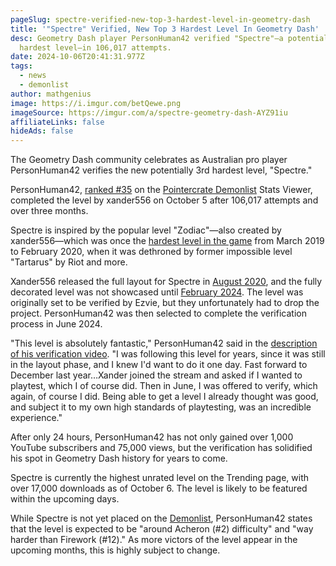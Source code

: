 ```yaml
---
pageSlug: spectre-verified-new-top-3-hardest-level-in-geometry-dash
title: '"Spectre" Verified, New Top 3 Hardest Level In Geometry Dash'
desc: Geometry Dash player PersonHuman42 verified "Spectre"—a potentially top 3
  hardest level—in 106,017 attempts.
date: 2024-10-06T20:41:31.977Z
tags:
  - news
  - demonlist
author: mathgenius
image: https://i.imgur.com/betQewe.png
imageSource: https://imgur.com/a/spectre-geometry-dash-AYZ91iu
affiliateLinks: false
hideAds: false
---
```

The Geometry Dash community celebrates as Australian pro player PersonHuman42 verifies the new potentially 3rd hardest level, "Spectre."




PersonHuman42, [ranked #35](https://pointercrate.com) on the [Pointercrate Demonlist](/posts/geometry-dash-demon-list-where-to-find-the-hardest-demons/) Stats Viewer, completed the level by xander556 on October 5 after 106,017 attempts and over three months.




Spectre is inspired by the popular level "Zodiac"—also created by xander556—which was once the [hardest level in the game](/posts/the-hardest-impossible-level-in-geometry-dash-where-to-find-the-hardest-levels/) from March 2019 to February 2020, when it was dethroned by former impossible level "Tartarus" by Riot and more.




Xander556 released the full layout for Spectre in [August 2020](https://youtu.be/ImWnRn6jtmM?si=wjgBjeaFbjEko-Ry), and the fully decorated level was not showcased until [February 2024](https://youtu.be/KD9sJSWp2Fk?si=1Ww4n0WbR7JQ7n1P). The level was originally set to be verified by Ezvie, but they unfortunately had to drop the project. PersonHuman42 was then selected to complete the verification process in June 2024.




"This level is absolutely fantastic," PersonHuman42 said in the [description of his verification video](https://youtu.be/MzsSLKJrLSI?si=apExTjfGLfBnemul). "I was following this level for years, since it was still in the layout phase, and I knew I'd want to do it one day. Fast forward to December last year…Xander joined the stream and asked if I wanted to playtest, which I of course did. Then in June, I was offered to verify, which again, of course I did. Being able to get a level I already thought was good, and subject it to my own high standards of playtesting, was an incredible experience."




After only 24 hours, PersonHuman42 has not only gained over 1,000 YouTube subscribers and 75,000 views, but the verification has solidified his spot in Geometry Dash history for years to come.




Spectre is currently the highest unrated level on the Trending page, with over 17,000 downloads as of October 6. The level is likely to be featured within the upcoming days.


While Spectre is not yet placed on the [Demonlist](/categories/demonlist/), PersonHuman42 states that the level is expected to be "around Acheron (#2) difficulty" and "way harder than Firework (#12)." As more victors of the level appear in the upcoming months, this is highly subject to change.




